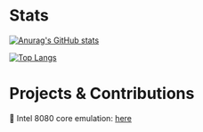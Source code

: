 # Stats

[![Anurag's GitHub stats](https://github-readme-stats.vercel.app/api?username=cdunku&show_icons=true&theme=github_dark)](https://github.com/anuraghazra/github-readme-stats)

[![Top Langs](https://github-readme-stats.vercel.app/api/top-langs/?username=cdunku&show_icons=true&theme=github_dark)](https://github.com/anuraghazra/github-readme-stats)


# Projects & Contributions

 Intel 8080 core emulation: [here](https://github.com/cdunku/8080)
